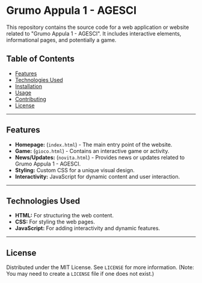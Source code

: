 # Grumo Appula 1 - AGESCI

This repository contains the source code for a web application or website related to "Grumo Appula 1 - AGESCI". It includes interactive elements, informational pages, and potentially a game.

## Table of Contents

- [Features](#features)
- [Technologies Used](#technologies-used)
- [Installation](#installation)
- [Usage](#usage)
- [Contributing](#contributing)
- [License](#license)

---

## Features

* **Homepage:** (`index.html`) - The main entry point of the website.
* **Game:** (`gioco.html`) - Contains an interactive game or activity.
* **News/Updates:** (`novita.html`) - Provides news or updates related to Grumo Appula 1 - AGESCI.
* **Styling:** Custom CSS for a unique visual design.
* **Interactivity:** JavaScript for dynamic content and user interaction.

---

## Technologies Used

* **HTML:** For structuring the web content.
* **CSS:** For styling the web pages.
* **JavaScript:** For adding interactivity and dynamic features.

---


## License

Distributed under the MIT License. See `LICENSE` for more information. (Note: You may need to create a `LICENSE` file if one does not exist.)
